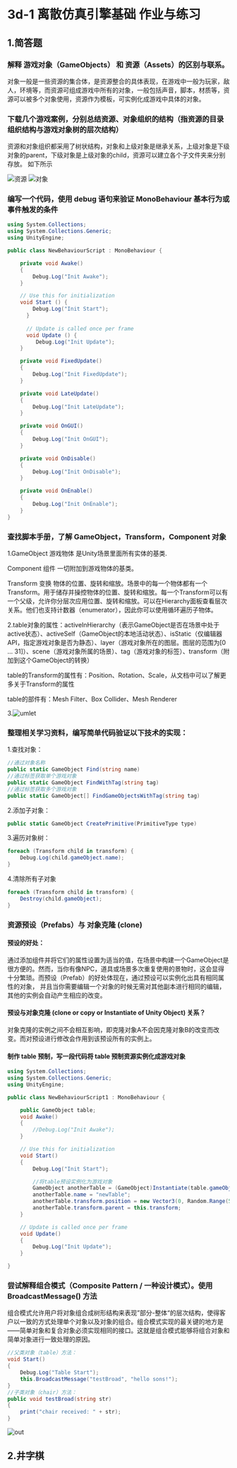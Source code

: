 # 3d-1 离散仿真引擎基础 作业与练习
1.简答题
-
### 解释 游戏对象（GameObjects） 和 资源（Assets）的区别与联系。

 对象一般是一些资源的集合体，是资源整合的具体表现，在游戏中一般为玩家，敌人，环境等，而资源可组成游戏中所有的对象，一般包括声音，脚本，材质等，资源可以被多个对象使用，资源作为模板，可实例化成游戏中具体的对象。
 
 ### 下载几个游戏案例，分别总结资源、对象组织的结构（指资源的目录组织结构与游戏对象树的层次结构）
 
 资源和对象组织都采用了树状结构，对象和上级对象是继承关系，上级对象是下级对象的parent，下级对象是上级对象的child，资源可以建立各个子文件夹来分别存放。
 如下所示
 
 ![资源](http://m.qpic.cn/psb?/V130IzoX3J4uRT/mP.ieMH1nlYwVqxiS9eUkkwbqKGCvh1gRT48.zxPWz4!/b/dEIBAAAAAAAA&bo=gACIAIAAiAADCSw!&rf=viewer_4 "资源" )
 ![对象](http://m.qpic.cn/psb?/V130IzoX3J4uRT/t2E0QwwcIWrSyi5o8OQkpQ0nc*kM3ANQV*xBVECmBYo!/b/dEIBAAAAAAAA&bo=5wCZAOcAmQADGTw!&rf=viewer_4 "对象")
 
 ### 编写一个代码，使用 debug 语句来验证 MonoBehaviour 基本行为或事件触发的条件
```C#
using System.Collections;
using System.Collections.Generic;
using UnityEngine;

public class NewBehaviourScript : MonoBehaviour {

    private void Awake()
    {
        Debug.Log("Init Awake");
    }

    // Use this for initialization
    void Start () {
        Debug.Log("Init Start");
	  }
	
	  // Update is called once per frame
	  void Update () {
         Debug.Log("Init Update");
  	}

    private void FixedUpdate()
    {
        Debug.Log("Init FixedUpdate");
    }

    private void LateUpdate()
    {
        Debug.Log("Init LateUpdate");
    }

    private void OnGUI()
    {
        Debug.Log("Init OnGUI");
    }

    private void OnDisable()
    {
        Debug.Log("Init OnDisable");
    }

    private void OnEnable()
    {
        Debug.Log("Init OnEnable");
    }
}
```

### 查找脚本手册，了解 GameObject，Transform，Component 对象
1.GameObject 游戏物体 是Unity场景里面所有实体的基类.

Component 组件 一切附加到游戏物体的基类。

Transform 变换 物体的位置、旋转和缩放。场景中的每一个物体都有一个Transform。用于储存并操控物体的位置、旋转和缩放。每一个Transform可以有一个父级，允许你分层次应用位置、旋转和缩放。可以在Hierarchy面板查看层次关系。他们也支持计数器（enumerator），因此你可以使用循环遍历子物体。

2.table对象的属性：activeInHierarchy（表示GameObject是否在场景中处于active状态）、activeSelf（GameObject的本地活动状态）、isStatic（仅编辑器API，指定游戏对象是否为静态）、layer（游戏对象所在的图层。图层的范围为[0 … 31]）、scene（游戏对象所属的场景）、tag（游戏对象的标签）、transform（附加到这个GameObject的转换）

table的Transform的属性有：Position、Rotation、Scale，从文档中可以了解更多关于Transform的属性

table的部件有：Mesh Filter、Box Collider、Mesh Renderer

3.![umlet](http://m.qpic.cn/psb?/V130IzoX3J4uRT/QlzxDSNGDkUe98UvH9w9264b*lREI3Hz.gG6MVOo8MM!/b/dFYBAAAAAAAA&bo=fAHQAHwB0AADCSw!&rf=viewer_4 "umlet")

### 整理相关学习资料，编写简单代码验证以下技术的实现：

1.查找对象：

```C#
//通过对象名称
public static GameObject Find(string name)
//通过标签获取单个游戏对象
public static GameObject FindWithTag(string tag)
//通过标签获取多个游戏对象
public static GameObject[] FindGameObjectsWithTag(string tag)
```

2.添加子对象：

```C#
public static GameObject CreatePrimitive(PrimitiveType type)
```

3.遍历对象树：

```C#
foreach (Transform child in transform) {  
    Debug.Log(child.gameObject.name);  
}  
```

4.清除所有子对象

```C#
foreach (Transform child in transform) {  
    Destroy(child.gameObject);  
} 
```

### 资源预设（Prefabs）与 对象克隆 (clone)

#### 预设的好处：

通过添加组件并将它们的属性设置为适当的值，在场景中构建一个GameObject是很方便的。然而，当你有像NPC，道具或场景多次重复使用的景物时，这会显得十分繁琐。而预设（Prefab）的好处体现在，通过预设可以实例化出具有相同属性的对象， 并且当你需要编辑一个对象的时候无需对其他副本进行相同的编辑，其他的实例会自动产生相应的改变。

#### 预设与对象克隆 (clone or copy or Instantiate of Unity Object) 关系？

对象克隆的实例之间不会相互影响，即克隆对象A不会因克隆对象B的改变而改变。而对预设进行修改会作用到该预设所有的实例上。

#### 制作 table 预制，写一段代码将 table 预制资源实例化成游戏对象

```C#
using System.Collections;
using System.Collections.Generic;
using UnityEngine;

public class NewBehaviourScript1 : MonoBehaviour {

    public GameObject table;
    void Awake()
    {
        //Debug.Log("Init Awake");
    }

    // Use this for initialization
    void Start()
    {
        Debug.Log("Init Start");

        //将table预设实例化为游戏对象
        GameObject anotherTable = (GameObject)Instantiate(table.gameObject);
        anotherTable.name = "newTable";
        anotherTable.transform.position = new Vector3(0, Random.Range(5, 7), 0);
        anotherTable.transform.parent = this.transform;
    }

    // Update is called once per frame
    void Update()
    {
        Debug.Log("Init Update");
    }

}
```

### 尝试解释组合模式（Composite Pattern / 一种设计模式）。使用 BroadcastMessage() 方法

组合模式允许用户将对象组合成树形结构来表现”部分-整体“的层次结构，使得客户以一致的方式处理单个对象以及对象的组合。组合模式实现的最关键的地方是——简单对象和复合对象必须实现相同的接口。这就是组合模式能够将组合对象和简单对象进行一致处理的原因。

```C#
//父类对象（table）方法：
void Start()
{
    Debug.Log("Table Start");
    this.BroadcastMessage("testBroad", "hello sons!");
}
//子类对象（chair）方法：
public void testBroad(string str)
{
    print("chair received: " + str);
}
```

![out](http://m.qpic.cn/psb?/V130IzoX3J4uRT/Q0sXp6pdN3hTM0pqhGRykIsYRPmJlIRYoo2e*IElWb4!/b/dJEAAAAAAAAA&bo=JAGTACQBkwADCSw!&rf=viewer_4 "out")

2.井字棋
-

